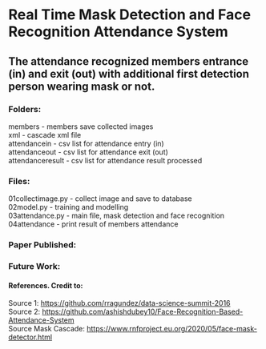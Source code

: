 # Real Time Mask Detection and Face Recognition Attendance System
## The attendance recognized members entrance (in) and exit (out) with additional first detection person wearing mask or not.


### Folders:
members - members save collected images  
xml - cascade xml file  
attendancein - csv list for attendance entry (in)  
attendanceout - csv list for attendance exit (out)  
attendanceresult - csv list for attendance result processed  

### Files:
01collectimage.py - collect image and save to database  
02model.py - training and modelling  
03attendance.py - main file, mask detection and face recognition
04attendance - print result of members attendance 




### Paper Published:  




### Future Work:  





#### References. Credit to: 
Source 1: https://github.com/rragundez/data-science-summit-2016  
Source 2: https://github.com/ashishdubey10/Face-Recognition-Based-Attendance-System  
Source Mask Cascade: https://www.rnfproject.eu.org/2020/05/face-mask-detector.html  


 

